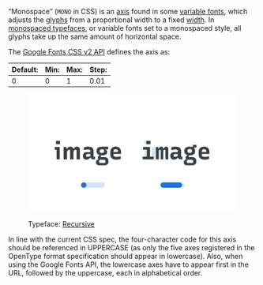 
“Monospace” (`MONO` in CSS) is an [axis](/glossary/axis_in_variable_fonts) found in some [variable fonts](/glossary/variable_fonts), which adjusts the [glyphs](/glossary/glyph) from a proportional width to a fixed [width](/glossary/width). In [monospaced typefaces](/glossary/monospaced), or variable fonts set to a monospaced style, all glyphs take up the same amount of horizontal space.

The [Google Fonts CSS v2 API](https://developers.google.com/fonts/docs/css2) defines the axis as:

| Default: | Min: | Max: | Step: |
| --- | --- | --- | --- |
| 0 | 0 | 1 | 0.01 |

<figure>

![Two side-by-side type specimens of the word “image”, each shown with a variable axis represented beneath as a horizontal slider. The first specimen, with the slider most of the way to the left to represent a lower value on the axis, shows proportional letterforms. The second specimen, with the slider most of the way to the right to represent a higher value on the axis, shows monospaced forms, where each glyph takes up the same amount of horizontal space.](images/thumbnail.svg)

<figcaption>Typeface: <a href="https://fonts.google.com/specimen/Recursive">Recursive</a></figcaption>

</figure>

In line with the current CSS spec, the four-character code for this axis should be referenced in UPPERCASE (as only the five axes registered in the OpenType format specification should appear in lowercase). Also, when using the Google Fonts API, the lowercase axes have to appear first in the URL, followed by the uppercase, each in alphabetical order.
